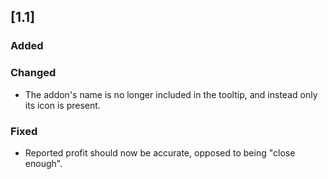 ## [1.1]
### Added

### Changed
- The addon's name is no longer included in the tooltip, and instead only its icon is present.

### Fixed
- Reported profit should now be accurate, opposed to being "close enough".
